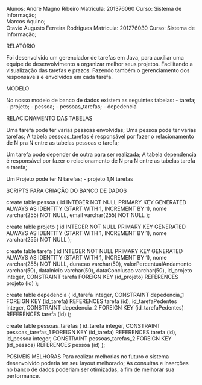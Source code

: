Alunos: 
André Magno Ribeiro Matricula: 201376060 Curso: Sistema de Informação;  
Marcos Aquino;  
Otavio Augusto Ferreira Rodrigues Matricula: 201276030 Curso: Sistema de Informação;  

RELATÓRIO

Foi desenvolvido um gerenciador de tarefas em Java, para auxiliar uma equipe de desenvolvimento a organizar melhor seus projetos.
Facilitando a visualização das tarefas e prazos. Fazendo também o gerenciamento dos responsáveis e envolvidos em cada tarefa.
        
MODELO

No nosso modelo de banco de dados existem as seguintes tabelas:
	- tarefa;
	- projeto;
	- pessoa;
	- pessoas_tarefas;
	- depedencia 


RELACIONAMENTO DAS TABELAS

Uma tarefa pode ter varias pessoas envolvidas;
Uma pessoa pode ter varias tarefas;
A tabela pessoas_tarefas é responsável por fazer o relacionamento de N pra N entre as tabelas pessoas e tarefa;

Um tarefa pode depender de outra para ser realizada;
A tabela dependencia é responsável por fazer o relacionamento de N pra N entre as tabelas tarefa e tarefa;

Um Projeto pode ter N tarefas;
	- projeto 1,N tarefas

SCRIPTS PARA CRIAÇÃO DO BANCO DE DADOS

create table pessoa (
    id     INTEGER NOT NULL 
                PRIMARY KEY GENERATED ALWAYS AS IDENTITY 
                (START WITH 1, INCREMENT BY 1),
    nome varchar(255) NOT NULL,
    email varchar(255) NOT NULL
);

create table projeto (
    id     INTEGER NOT NULL 
                PRIMARY KEY GENERATED ALWAYS AS IDENTITY 
                (START WITH 1, INCREMENT BY 1),
    nome varchar(255) NOT NULL
);

create table tarefa (
  id INTEGER NOT NULL 
                PRIMARY KEY GENERATED ALWAYS AS IDENTITY 
                (START WITH 1, INCREMENT BY 1),
  nome varchar(255) NOT NULL,
  duracao varchar(50),
	valorPercentualAndamento varchar(50),
	dataInicio varchar(50),
	dataConclusao varchar(50),
	id_projeto integer,
  CONSTRAINT tarefa FOREIGN KEY (id_projeto) REFERENCES projeto (id)
);

create table depedencia (
	id_tarefa integer,
    CONSTRAINT depedencia_1 FOREIGN KEY (id_tarefa) REFERENCES tarefa (id),
	id_tarefaPedentes integer,
    CONSTRAINT depedencia_2 FOREIGN KEY (id_tarefaPedentes) REFERENCES tarefa (id)
);

create table pessoas_tarefas (
	id_tarefa integer,
    CONSTRAINT pessoas_tarefas_1 FOREIGN KEY (id_tarefa) REFERENCES tarefa (id),
	id_pessoa integer,
    CONSTRAINT pessoas_tarefas_2 FOREIGN KEY (id_pessoa) REFERENCES pessoa (id)
);


POSIVEIS MELHORAS
Para realizar melhorias no futuro o sistema desenvolvido poderia ter seu layout melhorado;
As consultas e inserções no banco de dados poderiam ser otimizadas, a fim de melhorar sua performance.


